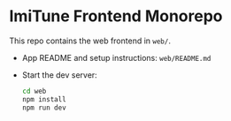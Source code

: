 # ImiTune Frontend Monorepo

This repo contains the web frontend in `web/`.

- App README and setup instructions: `web/README.md`
- Start the dev server:

  ```bash
  cd web
  npm install
  npm run dev
  ```